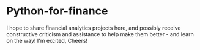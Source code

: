 # Python-for-finance
I hope to share financial analytics projects here, and possibly receive constructive criticism and assistance to help make them better - and learn on the way!
I'm excited, Cheers!

